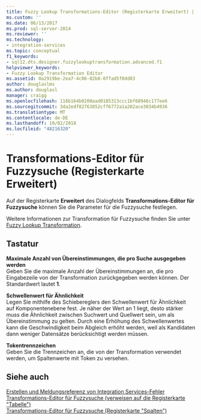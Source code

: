 ```yaml
---
title: Fuzzy Lookup Transformations-Editor (Registerkarte Erweitert) | Microsoft-Dokumentation
ms.custom: ''
ms.date: 06/13/2017
ms.prod: sql-server-2014
ms.reviewer: ''
ms.technology:
- integration-services
ms.topic: conceptual
f1_keywords:
- sql12.dts.designer.fuzzylookuptransformation.advanced.f1
helpviewer_keywords:
- Fuzzy Lookup Transformation Editor
ms.assetid: 0a2919be-2ea7-4c06-82b8-0ffad5f0dd83
author: douglaslms
ms.author: douglasl
manager: craigg
ms.openlocfilehash: 118b164b0200aad0185313ccc1bf68946c177ee6
ms.sourcegitcommit: 3da2edf82763852cff6772a1a282ace3034b4936
ms.translationtype: MT
ms.contentlocale: de-DE
ms.lasthandoff: 10/02/2018
ms.locfileid: "48216320"
---
```

# <a name="fuzzy-lookup-transformation-editor-advanced-tab"></a>Transformations-Editor für Fuzzysuche (Registerkarte Erweitert)
  Auf der Registerkarte **Erweitert** des Dialogfelds **Transformations-Editor für Fuzzysuche** können Sie die Parameter für die Fuzzysuche festlegen.  
  
 Weitere Informationen zur Transformation für Fuzzysuche finden Sie unter [Fuzzy Lookup Transformation](data-flow/transformations/lookup-transformation.md).  
  
## <a name="options"></a>Tastatur  
 **Maximale Anzahl von Übereinstimmungen, die pro Suche ausgegeben werden**  
 Geben Sie die maximale Anzahl der Übereinstimmungen an, die pro Eingabezeile von der Transformation zurückgegeben werden können. Der Standardwert lautet **1**.  
  
 **Schwellenwert für Ähnlichkeit**  
 Legen Sie mithilfe des Schiebereglers den Schwellenwert für Ähnlichkeit auf Komponentenebene fest. Je näher der Wert an 1 liegt, desto stärker muss die Ähnlichkeit zwischen Suchwert und Quellwert sein, um als Übereinstimmung zu gelten. Durch eine Erhöhung des Schwellenwertes kann die Geschwindigkeit beim Abgleich erhöht werden, weil als Kandidaten dann weniger Datensätze berücksichtigt werden müssen.  
  
 **Tokentrennzeichen**  
 Geben Sie die Trennzeichen an, die von der Transformation verwendet werden, um Spaltenwerte mit Token zu versehen.  
  
## <a name="see-also"></a>Siehe auch  
 [Erstellen und Meldungsreferenz von Integration Services-Fehler](../../2014/integration-services/integration-services-error-and-message-reference.md)   
 [Transformations-Editor für Fuzzysuche &#40;verweisen auf die Registerkarte "Tabelle"&#41;](../../2014/integration-services/fuzzy-lookup-transformation-editor-reference-table-tab.md)   
 [Transformations-Editor für Fuzzysuche &#40;Registerkarte "Spalten"&#41;](../../2014/integration-services/fuzzy-lookup-transformation-editor-columns-tab.md)  
  
  
